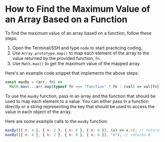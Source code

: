 # How to Find the Maximum Value of an Array Based on a Function

To find the maximum value of an array based on a function, follow these steps:

1. Open the Terminal/SSH and type `node` to start practicing coding.
2. Use `Array.prototype.map()` to map each element of the array to the value returned by the provided function, `fn`.
3. Use `Math.max()` to get the maximum value of the mapped array.

Here's an example code snippet that implements the above steps:

```js
const maxBy = (arr, fn) =>
  Math.max(...arr.map(typeof fn === "function" ? fn : (val) => val[fn]));
```

To use the `maxBy` function, pass in an array and the function that should be used to map each element to a value. You can either pass in a function directly or a string representing the key that should be used to access the value in each object of the array.

Here are some example calls to the `maxBy` function:

```js
maxBy([{ n: 4 }, { n: 2 }, { n: 8 }, { n: 6 }], (x) => x.n); // returns 8
maxBy([{ n: 4 }, { n: 2 }, { n: 8 }, { n: 6 }], "n"); // returns 8
```
